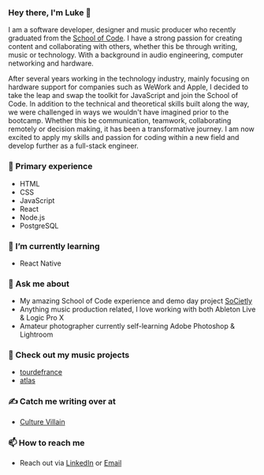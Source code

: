 ### Hey there, I'm Luke 👋

I am a software developer, designer and music producer who recently graduated from the [School of Code](https://www.schoolofcode.co.uk/). I have a strong passion for creating content and collaborating with others, whether this be through writing, music or technology. With a background in audio engineering, computer networking and hardware.

After several years working in the technology industry, mainly focusing on hardware support for companies such as WeWork and Apple, I decided to take the leap and swap the toolkit for JavaScript and join the School of Code. In addition to the technical and theoretical skills built along the way, we were challenged in ways we wouldn't have imagined prior to the bootcamp. Whether this be communication, teamwork, collaborating remotely or decision making, it has been a transformative journey. I am now excited to apply my skills and passion for coding within a new field and develop further as a full-stack engineer.

### 🔭 Primary experience
- HTML
- CSS
- JavaScript
- React
- Node.js
- PostgreSQL

### 🌱 I’m currently learning
- React Native

### 💬 Ask me about
- My amazing School of Code experience and demo day project [SoCietly](https://societly.netlify.app)
- Anything music production related, I love working with both Ableton Live & Logic Pro X
- Amateur photographer currently self-learning Adobe Photoshop & Lightroom

### 🎹 Check out my music projects
- [tourdefrance](https://soundcloud.com/tourdefrancemusic)
- [atlas](https://soundcloud.com/at-las)

### ✍️ Catch me writing over at
- [Culture Villain](https://culturevillain.co.uk)

### 📫 How to reach me
- Reach out via [LinkedIn](https://linkedin.com/in/lukefantom) or [Email](mailto:luke.fantom@gmail.com)
